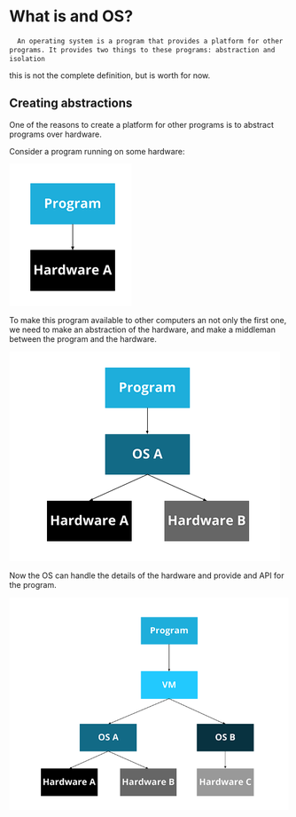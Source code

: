 # What is and OS?

```
  An operating system is a program that provides a platform for other programs. It provides two things to these programs: abstraction and isolation
```
this is not the complete definition, but is worth for now.

## Creating abstractions

One of the reasons to create a platform for other programs is to abstract programs over hardware.

Consider a program running on some hardware:

![alt text](image.png)

To make this program available to other computers an not only the first one, we need to make an abstraction of the hardware, and make a middleman between the program and the hardware.

![alt text](image-1.png)

Now the OS can handle the details of the hardware and provide and API for the program.

![alt text](image-2.png)